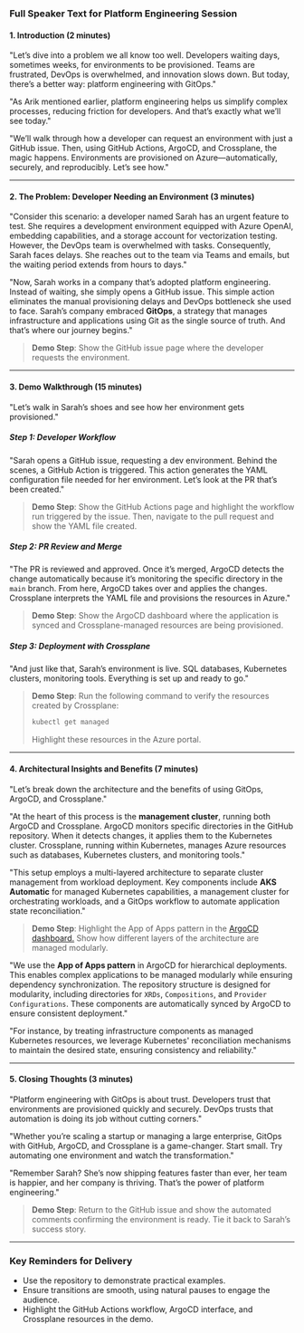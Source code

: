 ### Full Speaker Text for Platform Engineering Session

#### **1. Introduction (2 minutes)**

"Let’s dive into a problem we all know too well. Developers waiting days, sometimes weeks, for environments to be provisioned. Teams are frustrated, DevOps is overwhelmed, and innovation slows down. But today, there’s a better way: platform engineering with GitOps."

"As Arik mentioned earlier, platform engineering helps us simplify complex processes, reducing friction for developers. And that’s exactly what we’ll see today."

"We’ll walk through how a developer can request an environment with just a GitHub issue. Then, using GitHub Actions, ArgoCD, and Crossplane, the magic happens. Environments are provisioned on Azure—automatically, securely, and reproducibly. Let’s see how."

---

#### **2. The Problem: Developer Needing an Environment (3 minutes)**

"Consider this scenario: a developer named Sarah has an urgent feature to test. She requires a development environment equipped with Azure OpenAI, embedding capabilities, and a storage account for vectorization testing. However, the DevOps team is overwhelmed with tasks. Consequently, Sarah faces delays. She reaches out to the team via Teams and emails, but the waiting period extends from hours to days."

"Now, Sarah works in a company that’s adopted platform engineering. Instead of waiting, she simply opens a GitHub issue. This simple action eliminates the manual provisioning delays and DevOps bottleneck she used to face. Sarah’s company embraced **GitOps**, a strategy that manages infrastructure and applications using Git as the single source of truth. And that’s where our journey begins."

> **Demo Step**: Show the GitHub issue page where the developer requests the environment.

---

#### **3. Demo Walkthrough (15 minutes)**

"Let’s walk in Sarah’s shoes and see how her environment gets provisioned."

##### **Step 1: Developer Workflow**

"Sarah opens a GitHub issue, requesting a dev environment. Behind the scenes, a GitHub Action is triggered. This action generates the YAML configuration file needed for her environment. Let’s look at the PR that’s been created."

> **Demo Step**: Show the GitHub Actions page and highlight the workflow run triggered by the issue. Then, navigate to the pull request and show the YAML file created.

##### **Step 2: PR Review and Merge**

"The PR is reviewed and approved. Once it’s merged, ArgoCD detects the change automatically because it’s monitoring the specific directory in the `main` branch. From here, ArgoCD takes over and applies the changes. Crossplane interprets the YAML file and provisions the resources in Azure."

> **Demo Step**: Show the ArgoCD dashboard where the application is synced and Crossplane-managed resources are being provisioned.

##### **Step 3: Deployment with Crossplane**

"And just like that, Sarah’s environment is live. SQL databases, Kubernetes clusters, monitoring tools. Everything is set up and ready to go."

> **Demo Step**: Run the following command to verify the resources created by Crossplane:
> ```bash
> kubectl get managed
> ```
> Highlight these resources in the Azure portal.

---

#### **4. Architectural Insights and Benefits (7 minutes)**

"Let’s break down the architecture and the benefits of using GitOps, ArgoCD, and Crossplane."

"At the heart of this process is the **management cluster**, running both ArgoCD and Crossplane. ArgoCD monitors specific directories in the GitHub repository. When it detects changes, it applies them to the Kubernetes cluster. Crossplane, running within Kubernetes, manages Azure resources such as databases, Kubernetes clusters, and monitoring tools."

"This setup employs a multi-layered architecture to separate cluster management from workload deployment. Key components include **AKS Automatic** for managed Kubernetes capabilities, a management cluster for orchestrating workloads, and a GitOps workflow to automate application state reconciliation."

> **Demo Step**: Highlight the App of Apps pattern in the [ArgoCD dashboard.](https://172.188.212.150/) Show how different layers of the architecture are managed modularly.

"We use the **App of Apps pattern** in ArgoCD for hierarchical deployments. This enables complex applications to be managed modularly while ensuring dependency synchronization. The repository structure is designed for modularity, including directories for `XRDs`, `Compositions`, and `Provider Configurations`. These components are automatically synced by ArgoCD to ensure consistent deployment."

"For instance, by treating infrastructure components as managed Kubernetes resources, we leverage Kubernetes' reconciliation mechanisms to maintain the desired state, ensuring consistency and reliability."

---

#### **5. Closing Thoughts (3 minutes)**

"Platform engineering with GitOps is about trust. Developers trust that environments are provisioned quickly and securely. DevOps trusts that automation is doing its job without cutting corners."

"Whether you’re scaling a startup or managing a large enterprise, GitOps with GitHub, ArgoCD, and Crossplane is a game-changer. Start small. Try automating one environment and watch the transformation."

"Remember Sarah? She’s now shipping features faster than ever, her team is happier, and her company is thriving. That’s the power of platform engineering."

> **Demo Step**: Return to the GitHub issue and show the automated comments confirming the environment is ready. Tie it back to Sarah’s success story.

---

### Key Reminders for Delivery
- Use the repository to demonstrate practical examples.
- Ensure transitions are smooth, using natural pauses to engage the audience.
- Highlight the GitHub Actions workflow, ArgoCD interface, and Crossplane resources in the demo.

